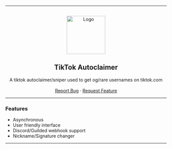 
---------------------------------------
  
<br/>
<div align="center">
  <a href="https://github.com/dropout1337/TikTok-Autoclaimer">
    <img src="https://upload.wikimedia.org/wikipedia/commons/thumb/b/ba/Cib-tiktok_%28CoreUI_Icons_v1.0.0%29.svg/2048px-Cib-tiktok_%28CoreUI_Icons_v1.0.0%29.svg.png" alt="Logo" width="120" height="120">
  </a>
  
  <h2 align="center">TikTok Autoclaimer</h3>

  <p align="center">
    A tiktok autoclaimer/sniper used to get og/rare usernames on tiktok.com
    <br />
    <br />
    <a href="https://github.com/dropout1337/TikTok-Autoclaimer/issues">Report Bug</a>
    ·
    <a href="https://github.com/dropout1337/TikTok-Autoclaimer/issues">Request Feature</a>
  </p>
</div>
  
---------------------------------------

### Features
* Asynchronous
* User friendly interface
* Discord/Guilded webhook support
* Nickname/Signature changer

---------------------------------------

